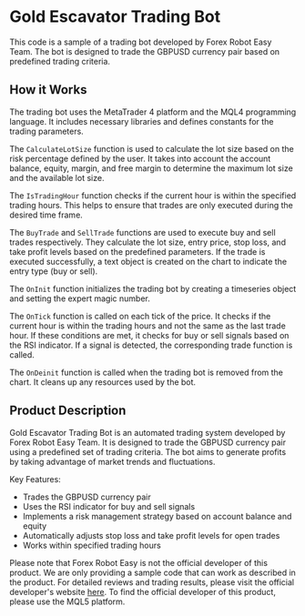 # Gold Escavator Trading Bot

This code is a sample of a trading bot developed by Forex Robot Easy Team. The bot is designed to trade the GBPUSD currency pair based on predefined trading criteria. 

## How it Works

The trading bot uses the MetaTrader 4 platform and the MQL4 programming language. It includes necessary libraries and defines constants for the trading parameters. 

The `CalculateLotSize` function is used to calculate the lot size based on the risk percentage defined by the user. It takes into account the account balance, equity, margin, and free margin to determine the maximum lot size and the available lot size.

The `IsTradingHour` function checks if the current hour is within the specified trading hours. This helps to ensure that trades are only executed during the desired time frame.

The `BuyTrade` and `SellTrade` functions are used to execute buy and sell trades respectively. They calculate the lot size, entry price, stop loss, and take profit levels based on the predefined parameters. If the trade is executed successfully, a text object is created on the chart to indicate the entry type (buy or sell).

The `OnInit` function initializes the trading bot by creating a timeseries object and setting the expert magic number.

The `OnTick` function is called on each tick of the price. It checks if the current hour is within the trading hours and not the same as the last trade hour. If these conditions are met, it checks for buy or sell signals based on the RSI indicator. If a signal is detected, the corresponding trade function is called.

The `OnDeinit` function is called when the trading bot is removed from the chart. It cleans up any resources used by the bot.

## Product Description

Gold Escavator Trading Bot is an automated trading system developed by Forex Robot Easy Team. It is designed to trade the GBPUSD currency pair using a predefined set of trading criteria. The bot aims to generate profits by taking advantage of market trends and fluctuations.

Key Features:
- Trades the GBPUSD currency pair
- Uses the RSI indicator for buy and sell signals
- Implements a risk management strategy based on account balance and equity
- Automatically adjusts stop loss and take profit levels for open trades
- Works within specified trading hours

Please note that Forex Robot Easy is not the official developer of this product. We are only providing a sample code that can work as described in the product. For detailed reviews and trading results, please visit the official developer's website [here](https://forexroboteasy.com/forex-robot-review/gold-escavator-bot-review-65-roi-on-gbpusd-forex-trading/). To find the official developer of this product, please use the MQL5 platform.
